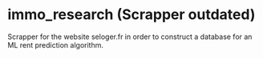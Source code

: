 # immo_research (Scrapper outdated)

Scrapper for the website seloger.fr in order to construct a database for an ML rent prediction algorithm.
